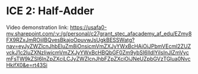 # ICE 2: Half-Adder

Video demonstration link: https://usafa0-my.sharepoint.com/:v:/g/personal/c27grant_stec_afacademy_af_edu/EZmy8FX9RZxJmROijlBQvesBkajoOpuvwJsUgkBESSWatg?nav=eyJyZWZlcnJhbEluZm8iOnsicmVmZXJyYWxBcHAiOiJPbmVEcml2ZUZvckJ1c2luZXNzIiwicmVmZXJyYWxBcHBQbGF0Zm9ybSI6IldlYiIsInJlZmVycmFsTW9kZSI6InZpZXciLCJyZWZlcnJhbFZpZXciOiJNeUZpbGVzTGlua0NvcHkifX0&e=rt43Si

